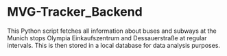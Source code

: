 # MVG-Tracker_Backend

This Python script fetches all information about buses and subways at the Munich stops Olympia Einkaufszentrum and Dessauerstraße at regular intervals. This is then stored in a local database for data analysis purposes.
